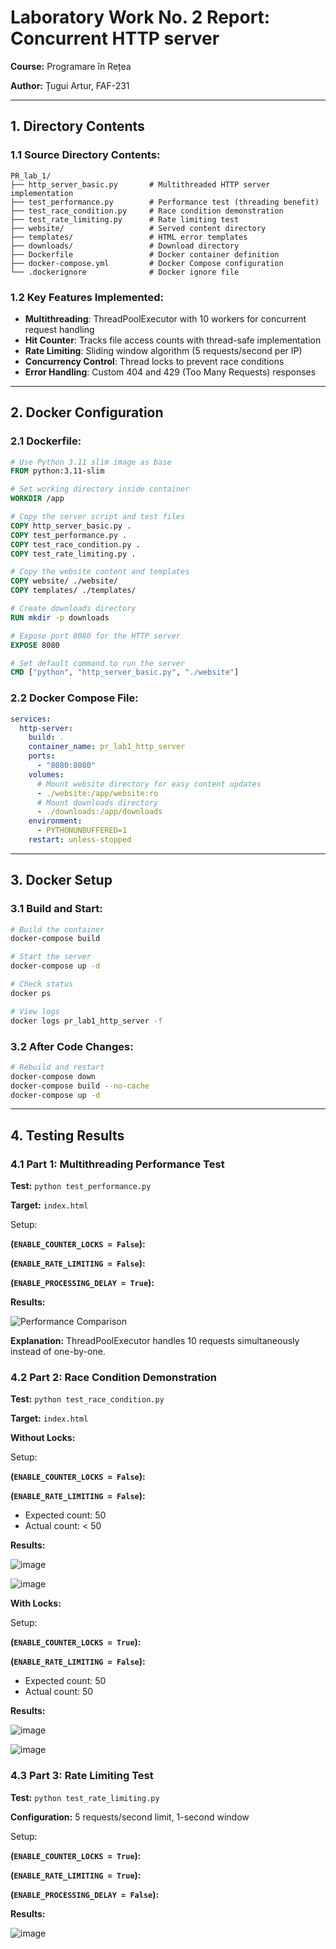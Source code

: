 # Laboratory Work No. 2 Report: Concurrent HTTP server

**Course:** Programare în Rețea

**Author:** Țugui Artur, FAF-231

---

## 1. Directory Contents

### 1.1 Source Directory Contents:

```
PR_lab_1/
├── http_server_basic.py       # Multithreaded HTTP server implementation
├── test_performance.py        # Performance test (threading benefit)
├── test_race_condition.py     # Race condition demonstration
├── test_rate_limiting.py      # Rate limiting test
├── website/                   # Served content directory
├── templates/                 # HTML error templates
├── downloads/                 # Download directory
├── Dockerfile                 # Docker container definition
├── docker-compose.yml         # Docker Compose configuration
└── .dockerignore              # Docker ignore file
```

### 1.2 Key Features Implemented:

- **Multithreading**: ThreadPoolExecutor with 10 workers for concurrent request handling
- **Hit Counter**: Tracks file access counts with thread-safe implementation
- **Rate Limiting**: Sliding window algorithm (5 requests/second per IP)
- **Concurrency Control**: Thread locks to prevent race conditions
- **Error Handling**: Custom 404 and 429 (Too Many Requests) responses

---

## 2. Docker Configuration

### 2.1 Dockerfile:

```dockerfile
# Use Python 3.11 slim image as base
FROM python:3.11-slim

# Set working directory inside container
WORKDIR /app

# Copy the server script and test files
COPY http_server_basic.py .
COPY test_performance.py .
COPY test_race_condition.py .
COPY test_rate_limiting.py .

# Copy the website content and templates
COPY website/ ./website/
COPY templates/ ./templates/

# Create downloads directory
RUN mkdir -p downloads

# Expose port 8080 for the HTTP server
EXPOSE 8080

# Set default command to run the server
CMD ["python", "http_server_basic.py", "./website"]
```

### 2.2 Docker Compose File:

```yaml
services:
  http-server:
    build: .
    container_name: pr_lab1_http_server
    ports:
      - "8080:8080"
    volumes:
      # Mount website directory for easy content updates
      - ./website:/app/website:ro
      # Mount downloads directory
      - ./downloads:/app/downloads
    environment:
      - PYTHONUNBUFFERED=1
    restart: unless-stopped
```

---

## 3. Docker Setup

### 3.1 Build and Start:

```bash
# Build the container
docker-compose build

# Start the server
docker-compose up -d

# Check status
docker ps

# View logs
docker logs pr_lab1_http_server -f
```

### 3.2 After Code Changes:

```bash
# Rebuild and restart
docker-compose down
docker-compose build --no-cache
docker-compose up -d
```

---

## 4. Testing Results

### 4.1 Part 1: Multithreading Performance Test

**Test:** `python test_performance.py`

**Target:** `index.html`

Setup:

**(`ENABLE_COUNTER_LOCKS = False`):**

**(`ENABLE_RATE_LIMITING = False`):**

**(`ENABLE_PROCESSING_DELAY = True`):**

**Results:**

![Performance Comparison](lab_report_images/time_comparison.png)

**Explanation:** ThreadPoolExecutor handles 10 requests simultaneously instead of one-by-one.

### 4.2 Part 2: Race Condition Demonstration

**Test:** `python test_race_condition.py`

**Target:** `index.html`

**Without Locks:**

Setup:

**(`ENABLE_COUNTER_LOCKS = False`):**

**(`ENABLE_RATE_LIMITING = False`):**

- Expected count: 50
- Actual count: < 50

**Results:**

![image](lab_report_images/race_condition.png)

![image](lab_report_images/race_condition_2.png)

**With Locks:**

Setup:

**(`ENABLE_COUNTER_LOCKS = True`):**

**(`ENABLE_RATE_LIMITING = False`):**

- Expected count: 50
- Actual count: 50

**Results:**

![image](lab_report_images/no_race_condition.png)

![image](lab_report_images/no_race_condition_2.png)

### 4.3 Part 3: Rate Limiting Test

**Test:** `python test_rate_limiting.py`

**Configuration:** 5 requests/second limit, 1-second window

Setup:

**(`ENABLE_COUNTER_LOCKS = True`):**

**(`ENABLE_RATE_LIMITING = True`):**

**(`ENABLE_PROCESSING_DELAY = False`):**

**Results:**

![image](lab_report_images/throughput.png)
